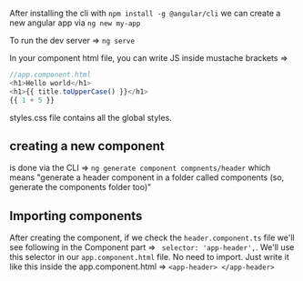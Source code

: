 After installing the cli with `npm install -g @angular/cli` we can create a new angular app via `ng new my-app`

To run the dev server => `ng serve`

In your component html file, you can write JS inside mustache brackets =>

```js
//app.component.html
<h1>Hello world</h1>
<h1>{{ title.toUpperCase() }}</h1>
{{ 1 + 5 }}

```

styles.css file contains all the global styles.

## creating a new component

is done via the CLI => `ng generate component compnents/header` which means "generate a header component in a folder called components (so, generate the components folder too)"

## Importing components

After creating the component, if we check the `header.component.ts` file we'll see following in the Component part => ` selector: 'app-header',`. We'll use this selector in our `app.component.html` file. No need to import. Just write it like this inside the app.component.html => `<app-header> </app-header> `
